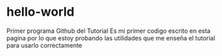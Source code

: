 # hello-world
Primer programa Github del Tutorial
Es mi primer codigo escrito en esta pagina por lo que estoy probando las utilidades
que me enseña el tutorial para usarlo correctamente
